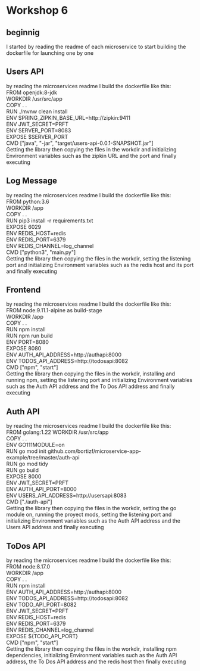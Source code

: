 
<h1>Workshop 6</h1>
<h2>beginnig</h2>
    <p>I started by reading the readme of each microservice to start building the dockerfile for launching one by one</p>
<h2>Users API</h2>
    <p>by reading the microservices readme I build the dockerfile like this:<br>
       FROM openjdk:8-jdk<br>
       WORKDIR /usr/src/app<br>
       COPY . .<br>
       RUN ./mvnw clean install<br>
       ENV SPRING_ZIPKIN_BASE_URL=http://zipkin:9411 <br>
       ENV JWT_SECRET=PRFT<br>
       ENV SERVER_PORT=8083<br>
       EXPOSE $SERVER_PORT<br>
       CMD ["java", "-jar", "target/users-api-0.0.1-SNAPSHOT.jar"]<br>
       Getting the library then copying the files in the workdir and initializing Environment variables such as the zipkin URL and the port and finally executing 
    </p>

<h2>Log Message</h2>
    <p>by reading the microservices readme I build the dockerfile like this:<br>
       FROM python:3.6<br>
       WORKDIR /app <br>
       COPY . .<br>
       RUN pip3 install -r requirements.txt<br>
       EXPOSE 6029<br>
       ENV REDIS_HOST=redis<br>
       ENV REDIS_PORT=6379 <br>
       ENV REDIS_CHANNEL=log_channel <br>
       CMD ["python3", "main.py"]<br>
       Getting the library then copying the files in the workdir, setting the listening port and initializing Environment variables such as the redis host and its port and finally executing 
    </p>

<h2>Frontend</h2>
    <p>by reading the microservices readme I build the dockerfile like this:<br>
       FROM node:9.11.1-alpine as build-stage<br>
       WORKDIR /app<br>
       COPY . .<br>
       RUN npm install<br>
       RUN npm run build<br>
       ENV PORT=8080<br>
       EXPOSE 8080<br>
       ENV AUTH_API_ADDRESS=http://authapi:8000<br>
       ENV TODOS_API_ADDRESS=http://todosapi:8082<br>
       CMD ["npm", "start"]<br>
       Getting the library then copying the files in the workdir, installing and running npm, setting the listening port and initializing Environment variables such as the Auth API address and the To Dos API address and finally executing 
    </p>

<h2>Auth API</h2>
    <p>by reading the microservices readme I build the dockerfile like this:<br>
       FROM golang:1.22
       WORKDIR /usr/src/app<br>
       COPY . .<br>
       ENV GO111MODULE=on<br>
       RUN go mod init github.com/bortizf/microservice-app-example/tree/master/auth-api<br>
       RUN go mod tidy<br>
       RUN go build<br>
       EXPOSE 8000<br>
       ENV JWT_SECRET=PRFT<br>
       ENV AUTH_API_PORT=8000<br>
       ENV USERS_API_ADDRESS=http://usersapi:8083<br>
       CMD ["./auth-api"]<br>
       Getting the library then copying the files in the workdir, setting the go module on, running the proyect mods, setting the listening port and initializing Environment variables such as the Auth API address and the Users API address and finally executing 
    </p>

<h2>ToDos API</h2>
    <p>by reading the microservices readme I build the dockerfile like this:<br>
       FROM node:8.17.0<br>
       WORKDIR /app<br>
       COPY . .<br>
       RUN npm install<br>
       ENV AUTH_API_ADDRESS=http://authapi:8000<br>
       ENV TODOS_API_ADDRESS=http://todosapi:8082<br>
       ENV TODO_API_PORT=8082<br>
       ENV JWT_SECRET=PRFT<br>
       ENV REDIS_HOST=redis<br>
       ENV REDIS_PORT=6379<br>
       ENV REDIS_CHANNEL=log_channel<br>
       EXPOSE ${TODO_API_PORT}<br>
       CMD ["npm", "start"]<br>
       Getting the library then copying the files in the workdir, installing npm dependencies, initializing Environment variables such as the Auth API address, the To Dos API address and the redis host then finally executing 
    </p>


